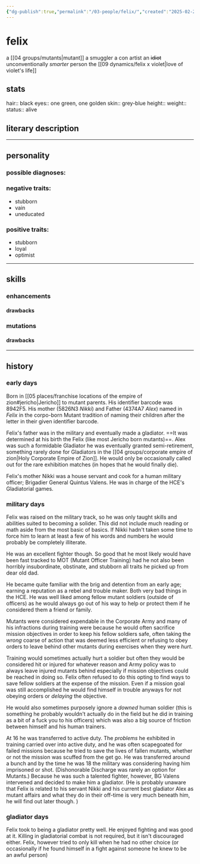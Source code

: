 ```yaml
---
{"dg-publish":true,"permalink":"/03-people/felix/","created":"2025-02-21T14:10:53.103-06:00","updated":"2025-03-25T08:40:24.267-05:00"}
---
```


# felix

a [[04 groups/mutants\|mutant]]
a smuggler
a con artist
an ~~idiot~~ unconventionally *smarter* person
the [[09 dynamics/felix x violet\|love of violet's life]]
## stats
hair:: black
eyes:: one green, one golden
skin:: grey-blue
height::
weight::
status:: alive
## literary description
>
---
## personality
### possible diagnoses:

### negative traits:
- stubborn
- vain
- uneducated
### positive traits:
- stubborn
- loyal
- optimist
---
## skills
### enhancements
#### drawbacks

### mutations
#### drawbacks
---
## history
### early days
Born in [[05 places/franchise locations of the empire of zion#jericho\|Jericho]] to mutant parents. His identifier barcode was 8942F5. His mother (5826N3 *Nikki*) and Father (4374A7 *Alex*) named in *Felix* in the corpo-born Mutant tradition of naming their children after the letter in their given identifier barcode.

Felix's father was in the military and eventually made a gladiator. ==It was determined at his birth the Felix (like most Jericho born mutants)==.  Alex was such a formidable Gladiator he was eventually granted semi-retirement, something rarely done for Gladiators in the [[04 groups/corporate empire of zion\|Holy Corporate Empire of Zion]]. He would only be occasionally called out for the rare exhibition matches (in hopes that he would finally die).

Felix's mother Nikki was a house servant and cook for a human military officer; Brigadier General Quintus Valens. He was in charge of the HCE's Gladiatorial games.  

### military days
Felix was raised on the military track, so he was only taught skills and abilities suited to becoming a solider.  This did not include much reading or math aside from the most basic of basics.  If Nikki hadn't taken some time to force him to learn at least a few of his words and numbers he would probably be completely illiterate.  

He was an excellent fighter though.  So good that he most likely would have been fast tracked to MOT (Mutant Officer Training) had he not also been horribly insubordinate, obstinate, and stubborn all traits he picked up from dear old dad.

He became quite familiar with the brig and detention from an early age; earning a reputation as a rebel and trouble maker.  Both very bad things in the HCE. He was well liked among fellow mutant soldiers (outside of officers) as he would always go out of his way to help or protect them if he considered them a friend or family.  

Mutants were considered expendable in the Corporate Army and many of his infractions during training were because he would often sacrifice mission objectives in order to keep his fellow soldiers safe, often taking the *wrong* coarse of action that was deemed less efficient or refusing to obey orders to leave behind other mutants during exercises when they were *hurt*. 

Training would sometimes actually hurt a soldier but often they would be considered hit or injured for whatever reason and Army policy was to always leave injured mutants behind especially if mission objectives could be reached in doing so.  Felix often refused to do this opting to find ways to save fellow soldiers at the expense of the mission.  Even if a mission goal was still accomplished he would find himself in trouble anyways for not obeying orders or *delaying* the objective.   

He would also sometimes purposely ignore a *downed* human soldier (this is something he probably wouldn't actually do in the field but he did in training as a bit of a fuck you to his officers) which was also a big source of friction between himself and his human trainers.

At 16 he was transferred to active duty.  The *problems* he exhibited in training carried over into active duty, and he was often scapegoated for failed missions because he tried to save the lives of fallen mutants, whether or not the mission was scuffed from the get go.  He was transferred around a bunch and by the time he was 18 the military was considering having him imprisoned or shot. (Dishonorable Discharge was rarely an option for Mutants.)  Because he was such a talented fighter, however, BG Valens intervened and decided to make him a gladiator. (He is probably unaware that Felix is related to his servant Nikki and his current best gladiator Alex as mutant affairs and what they do in their off-time is very much beneath him, he will find out later though. )  
### gladiator days
Felix took to being a gladiator pretty well.  He enjoyed fighting and was good at it.  Killing in gladiatorial combat is not required, but it isn't discouraged either.  Felix, however tried to only kill when he had no other choice (or occasionally if he found himself in a fight against someone he knew to be an awful person)
